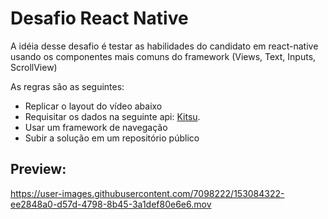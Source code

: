 # Desafio React Native

A idéia desse desafio é testar as habilidades do candidato em react-native usando os componentes mais comuns do framework (Views, Text, Inputs, ScrollView)

As regras são as seguintes:

- Replicar o layout do vídeo abaixo
- Requisitar os dados na seguinte api: [Kitsu](https://kitsu.docs.apiary.io/#introduction/json:api).
- Usar um framework de navegação
- Subir a solução em um repositório público



## Preview:

https://user-images.githubusercontent.com/7098222/153084322-ee2848a0-d57d-4798-8b45-3a1def80e6e6.mov

